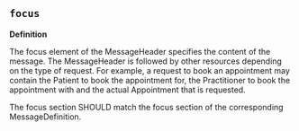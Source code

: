 ## `focus`

<b>Definition</b><br>

The focus element of the MessageHeader specifies the content of the message. The MessageHeader is followed by other resources depending on the type of request. For example, a request to book an appointment may contain the Patient to book the appointment for, the Practitioner to book the appointment with and the actual Appointment that is requested.


The focus section SHOULD match the focus section of the corresponding MessageDefinition.